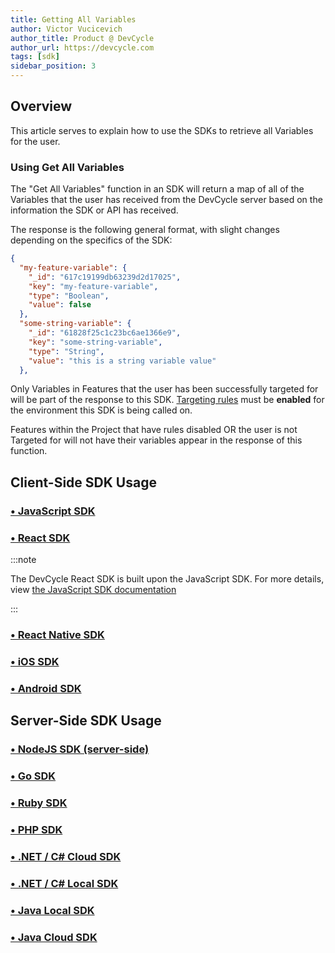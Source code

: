 ```yaml
---
title: Getting All Variables
author: Victor Vucicevich
author_title: Product @ DevCycle
author_url: https://devcycle.com
tags: [sdk]
sidebar_position: 3
---
```


## Overview

This article serves to explain how to use the SDKs to retrieve all Variables for the user. 

### Using Get All Variables

The "Get All Variables" function in an SDK will return a map of all of the Variables that the user has received from the DevCycle server based on the information the SDK or API has received. 

The response is the following general format, with slight changes depending on the specifics of the SDK:

```json
{
  "my-feature-variable": {
    "_id": "617c19199db63239d2d17025",
    "key": "my-feature-variable",
    "type": "Boolean",
    "value": false
  },
  "some-string-variable": {
    "_id": "61828f25c1c23bc6ae1366e9",
    "key": "some-string-variable",
    "type": "String",
    "value": "this is a string variable value"
  },
```

Only Variables in Features that the user has been successfully targeted for will be part of the response to this SDK. [Targeting rules](/docs/home/feature-management/features-and-variables/targeting-users) must be **enabled** for the environment this SDK is being called on.  

Features within the Project that have rules disabled OR the user is not Targeted for will not have their variables appear in the response of this function. 

## Client-Side SDK Usage

### [• JavaScript SDK](/docs/sdk/client-side-sdks/javascript#get-all-variables)

### [• React SDK](/docs/sdk/client-side-sdks/react#getting-all-features--variables)

:::note

The DevCycle React SDK is built upon the JavaScript SDK. For more details, view [the JavaScript SDK documentation](/docs/sdk/client-side-sdks/javascript#get-all-variables)

:::

### [• React Native SDK](/docs/sdk/client-side-sdks/react-native#getting-all-features--variables)

### [• iOS SDK](/docs/sdk/client-side-sdks/ios#get-all-features#get-all-variables)

### [• Android SDK](/docs/sdk/client-side-sdks/android#get-all-variables)

## Server-Side SDK Usage

### [• NodeJS SDK (server-side)](/docs/sdk/server-side-sdks/node#getting-all-variables)

### [• Go SDK](/docs/sdk/server-side-sdks/go#getting-all-variables)

### [• Ruby SDK](/docs/sdk/server-side-sdks/ruby#getting-all-variables)

### [• PHP SDK](/docs/sdk/server-side-sdks/php#getting-all-variables)

### [• .NET / C# Cloud SDK](/docs/sdk/server-side-sdks/dotnet-cloud#getting-all-variables)

### [• .NET / C# Local SDK](/docs/sdk/server-side-sdks/dotnet-local#getting-all-variables)

### [• Java Local SDK](/docs/sdk/server-side-sdks/java-local#getting-all-variables)

### [• Java Cloud SDK](/docs/sdk/server-side-sdks/java-cloud#getting-all-variables)
